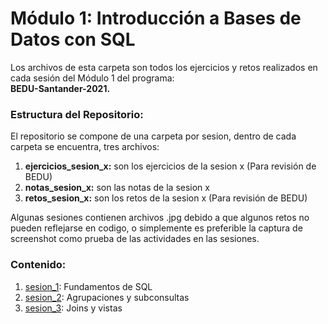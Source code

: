 # Módulo 1: Introducción a Bases de Datos con SQL
Los archivos de esta carpeta son todos los ejercicios y retos realizados en cada sesión del Módulo 1 del programa: \
**BEDU-Santander-2021.**

### Estructura del Repositorio:
El repositorio se compone de una carpeta por sesion, dentro de cada carpeta se encuentra, tres archivos:
1. **ejercicios_sesion_x:** son los ejercicios de la sesion x (Para revisión de BEDU)
2. **notas_sesion_x:** son las notas de la sesion x
3. **retos_sesion_x:** son los retos de la sesion x (Para revisión de BEDU)

Algunas sesiones contienen archivos .jpg debido a que algunos retos no pueden reflejarse en codigo, o simplemente es preferible la captura de screenshot como prueba de las actividades en las sesiones.

### Contenido:
1. [sesion_1](https://github.com/LIZZETHGOMEZ/BEDU-Santander-2021/tree/main/Introduccion%20a%20Bases%20de%20Datos/sesion_1): Fundamentos de SQL
2. [sesion_2](https://github.com/LIZZETHGOMEZ/BEDU-Santander-2021/tree/main/Introduccion%20a%20Bases%20de%20Datos/sesion_2): Agrupaciones y subconsultas
3. [sesion_3](https://github.com/LIZZETHGOMEZ/BEDU-Santander-2021/tree/main/Introduccion%20a%20Bases%20de%20Datos/sesion_3): Joins y vistas
